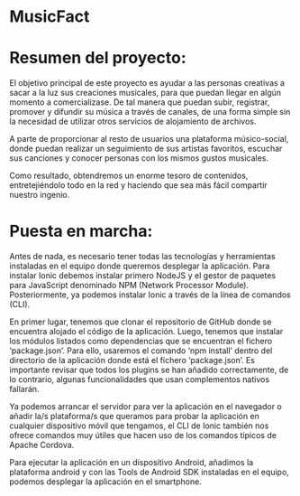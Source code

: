 MusicFact
============================================

Resumen del proyecto:
============================================

El objetivo principal de este proyecto es ayudar a las personas creativas a sacar a la luz sus creaciones musicales, para que puedan llegar en algún momento a comercializase. De tal manera que puedan subir, registrar, promover y difundir su música a través de canales, de una forma simple sin la necesidad de utilizar otros servicios de alojamiento de archivos.

A parte de proporcionar al resto de usuarios una plataforma músico-social, donde puedan realizar un seguimiento de sus artistas favoritos, escuchar sus canciones y conocer personas con los mismos gustos musicales.

Como resultado, obtendremos un enorme tesoro de contenidos, entretejiéndolo todo en la red y haciendo que sea más fácil compartir nuestro ingenio.

Puesta en marcha:
============================================

Antes de nada, es necesario tener todas las tecnologías y herramientas instaladas en el equipo donde queremos desplegar la aplicación. Para instalar Ionic debemos instalar primero NodeJS y el gestor de paquetes para JavaScript denominado NPM (Network Processor Module). Posteriormente, ya podemos instalar Ionic a través de la línea de comandos (CLI).

En primer lugar, tenemos que clonar el repositorio de GitHub donde se encuentra alojado el código de la aplicación. Luego, tenemos que instalar los módulos listados como dependencias que se encuentran el fichero ‘package.json’. Para ello, usaremos el comando ‘npm install’ dentro del directorio de la aplicación donde está el fichero ‘package.json’. Es importante revisar que todos los plugins se han añadido correctamente, de lo contrario, algunas funcionalidades que usan complementos nativos fallarán.

Ya podemos arrancar el servidor para ver la aplicación en el navegador o añadir la/s plataforma/s que queramos para probar la aplicación en cualquier dispositivo móvil que tengamos, el CLI de Ionic también nos ofrece comandos muy útiles que hacen uso de los comandos típicos de Apache Cordova.

Para ejecutar la aplicación en un dispositivo Android, añadimos la plataforma android y con las Tools de Android SDK instaladas en el equipo, podemos desplegar la aplicación en el smartphone.
